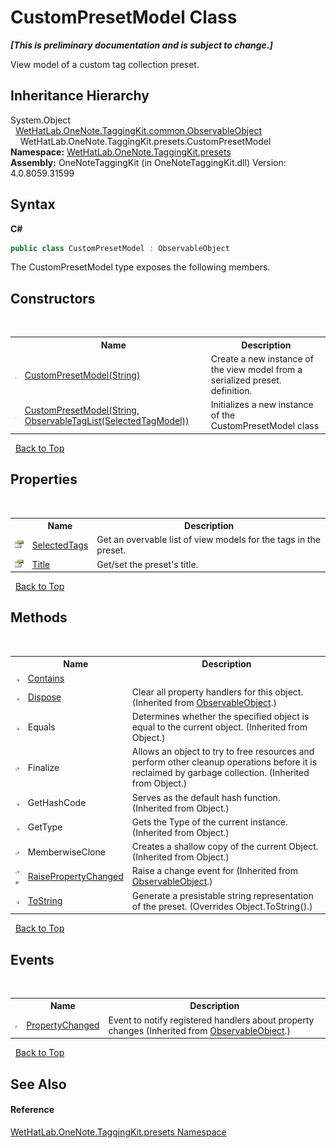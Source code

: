 # CustomPresetModel Class
 _**\[This is preliminary documentation and is subject to change.\]**_

View model of a custom tag collection preset.


## Inheritance Hierarchy
System.Object<br />&nbsp;&nbsp;<a href="11d6cbca-a6ed-ac3c-8cdb-a81177e6f4fd">WetHatLab.OneNote.TaggingKit.common.ObservableObject</a><br />&nbsp;&nbsp;&nbsp;&nbsp;WetHatLab.OneNote.TaggingKit.presets.CustomPresetModel<br />
**Namespace:**&nbsp;<a href="ea4587cb-d2a8-edd6-403b-ce9e36b93c30">WetHatLab.OneNote.TaggingKit.presets</a><br />**Assembly:**&nbsp;OneNoteTaggingKit (in OneNoteTaggingKit.dll) Version: 4.0.8059.31599

## Syntax

**C#**<br />
``` C#
public class CustomPresetModel : ObservableObject
```

The CustomPresetModel type exposes the following members.


## Constructors
&nbsp;<table><tr><th></th><th>Name</th><th>Description</th></tr><tr><td>![Public method](media/pubmethod.gif "Public method")</td><td><a href="caad645a-df45-45f7-abb3-d0d79cf7f53d">CustomPresetModel(String)</a></td><td>
Create a new instance of the view model from a serialized preset. definition.</td></tr><tr><td>![Public method](media/pubmethod.gif "Public method")</td><td><a href="d1865404-1dfd-9c60-6274-0968d2fa3570">CustomPresetModel(String, ObservableTagList(SelectedTagModel))</a></td><td>
Initializes a new instance of the CustomPresetModel class</td></tr></table>&nbsp;
<a href="#custompresetmodel-class">Back to Top</a>

## Properties
&nbsp;<table><tr><th></th><th>Name</th><th>Description</th></tr><tr><td>![Public property](media/pubproperty.gif "Public property")</td><td><a href="1cefd3cc-90a9-48f3-549c-9586c17230d0">SelectedTags</a></td><td>
Get an overvable list of view models for the tags in the preset.</td></tr><tr><td>![Public property](media/pubproperty.gif "Public property")</td><td><a href="df78e1c8-9b79-5b7d-537b-66e479f70b0d">Title</a></td><td>
Get/set the preset's title.</td></tr></table>&nbsp;
<a href="#custompresetmodel-class">Back to Top</a>

## Methods
&nbsp;<table><tr><th></th><th>Name</th><th>Description</th></tr><tr><td>![Public method](media/pubmethod.gif "Public method")</td><td><a href="29cf5c75-d2de-2c51-0e8c-a1501274db74">Contains</a></td><td /></tr><tr><td>![Public method](media/pubmethod.gif "Public method")</td><td><a href="35d00535-1e7e-22a1-cb53-7637d411dec7">Dispose</a></td><td>
Clear all property handlers for this object.
 (Inherited from <a href="11d6cbca-a6ed-ac3c-8cdb-a81177e6f4fd">ObservableObject</a>.)</td></tr><tr><td>![Public method](media/pubmethod.gif "Public method")</td><td>Equals</td><td>
Determines whether the specified object is equal to the current object.
 (Inherited from Object.)</td></tr><tr><td>![Protected method](media/protmethod.gif "Protected method")</td><td>Finalize</td><td>
Allows an object to try to free resources and perform other cleanup operations before it is reclaimed by garbage collection.
 (Inherited from Object.)</td></tr><tr><td>![Public method](media/pubmethod.gif "Public method")</td><td>GetHashCode</td><td>
Serves as the default hash function.
 (Inherited from Object.)</td></tr><tr><td>![Public method](media/pubmethod.gif "Public method")</td><td>GetType</td><td>
Gets the Type of the current instance.
 (Inherited from Object.)</td></tr><tr><td>![Protected method](media/protmethod.gif "Protected method")</td><td>MemberwiseClone</td><td>
Creates a shallow copy of the current Object.
 (Inherited from Object.)</td></tr><tr><td>![Protected method](media/protmethod.gif "Protected method")![Code example](media/CodeExample.png "Code example")</td><td><a href="5d0bdc82-8ecd-785e-4513-483e68b3fbe6">RaisePropertyChanged</a></td><td>
Raise a change event for
 (Inherited from <a href="11d6cbca-a6ed-ac3c-8cdb-a81177e6f4fd">ObservableObject</a>.)</td></tr><tr><td>![Public method](media/pubmethod.gif "Public method")</td><td><a href="253f11ac-6176-d45b-97fb-f5b474c4c6f0">ToString</a></td><td>
Generate a presistable string representation of the preset.
 (Overrides Object.ToString().)</td></tr></table>&nbsp;
<a href="#custompresetmodel-class">Back to Top</a>

## Events
&nbsp;<table><tr><th></th><th>Name</th><th>Description</th></tr><tr><td>![Public event](media/pubevent.gif "Public event")</td><td><a href="185ee554-4bcc-0dd9-592a-42256ef46b35">PropertyChanged</a></td><td>
Event to notify registered handlers about property changes
 (Inherited from <a href="11d6cbca-a6ed-ac3c-8cdb-a81177e6f4fd">ObservableObject</a>.)</td></tr></table>&nbsp;
<a href="#custompresetmodel-class">Back to Top</a>

## See Also


#### Reference
<a href="ea4587cb-d2a8-edd6-403b-ce9e36b93c30">WetHatLab.OneNote.TaggingKit.presets Namespace</a><br />